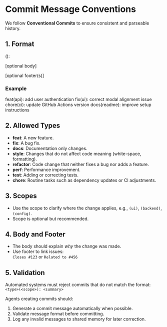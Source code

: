 # Commit Message Conventions

We follow **Conventional Commits** to ensure consistent and parseable history.

## 1. Format
<type>(<scope>): <short summary>

[optional body]

[optional footer(s)]

### Example
feat(api): add user authentication
fix(ui): correct modal alignment issue
chore(ci): update GitHub Actions version
docs(readme): improve setup instructions


## 2. Allowed Types
- **feat**: A new feature.
- **fix**: A bug fix.
- **docs**: Documentation only changes.
- **style**: Changes that do not affect code meaning (white-space, formatting).
- **refactor**: Code change that neither fixes a bug nor adds a feature.
- **perf**: Performance improvement.
- **test**: Adding or correcting tests.
- **chore**: Routine tasks such as dependency updates or CI adjustments.

## 3. Scopes
- Use the scope to clarify where the change applies, e.g., `(ui)`, `(backend)`, `(config)`.
- Scope is optional but recommended.

## 4. Body and Footer
- The body should explain *why* the change was made.
- Use footer to link issues:  
  `Closes #123` or `Related to #456`

## 5. Validation
Automated systems must reject commits that do not match the format:
`<type>(<scope>): <summary>`

Agents creating commits should:
1. Generate a commit message automatically when possible.
2. Validate message format before committing.
3. Log any invalid messages to shared memory for later correction.
